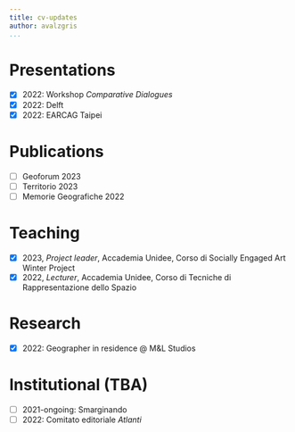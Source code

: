 ```yaml
---
title: cv-updates
author: avalzgris
...
```


# Presentations

- [x] 2022: Workshop *Comparative Dialogues*
- [x] 2022: Delft
- [x] 2022: EARCAG Taipei

# Publications

- [ ] Geoforum 2023
- [ ] Territorio 2023
- [ ] Memorie Geografiche 2022

# Teaching

- [x] 2023, *Project leader*, Accademia Unidee,  Corso di Socially Engaged Art Winter Project
- [x] 2022, *Lecturer*, Accademia Unidee, Corso di Tecniche di Rappresentazione dello Spazio

# Research

- [x] 2022: Geographer in residence @ M&L Studios

# Institutional (TBA)

- [ ] 2021-ongoing: Smarginando
- [ ] 2022: Comitato editoriale *Atlanti*
